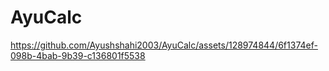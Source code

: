 # AyuCalc
https://github.com/Ayushshahi2003/AyuCalc/assets/128974844/6f1374ef-098b-4bab-9b39-c136801f5538

